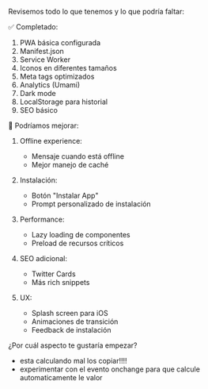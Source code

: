 Revisemos todo lo que tenemos y lo que podría faltar:

✅ Completado:

1. PWA básica configurada
2. Manifest.json
3. Service Worker
4. Iconos en diferentes tamaños
5. Meta tags optimizados
6. Analytics (Umami)
7. Dark mode
8. LocalStorage para historial
9. SEO básico

🔄 Podríamos mejorar:

1. Offline experience:

   - Mensaje cuando está offline
   - Mejor manejo de caché
2. Instalación:

   - Botón "Instalar App"
   - Prompt personalizado de instalación
3. Performance:

   - Lazy loading de componentes
   - Preload de recursos críticos
4. SEO adicional:

   - Twitter Cards
   - Más rich snippets
5. UX:

   - Splash screen para iOS
   - Animaciones de transición
   - Feedback de instalación

¿Por cuál aspecto te gustaría empezar?

- esta calculando mal los copiar!!!!
- experimentar con el evento onchange para que calcule automaticamente le valor
